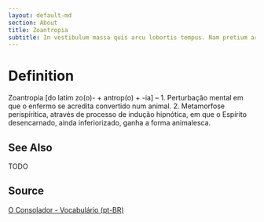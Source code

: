 ```yaml
---
layout: default-md
section: About
title: Zoantropia
subtitle: In vestibulum massa quis arcu lobortis tempus. Nam pretium arcu in odio vulputate luctus.
---
```


# Definition
Zoantropia [do latim zo(o)- + antrop(o) + -ia] – 1. Perturbação mental em que o enfermo se acredita convertido num animal. 2. Metamorfose perispíritica, através de processo de indução hipnótica, em que o Espírito desencarnado, ainda inferiorizado, ganha a forma animalesca. 

## See Also
TODO

## Source
[O Consolador - Vocabulário (pt-BR)](http://www.oconsolador.com.br/linkfixo/vocabulario/principal.html)

